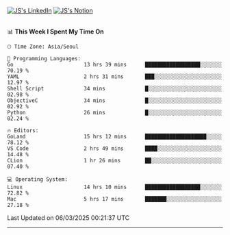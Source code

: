 
[![JS's LinkedIn](https://img.shields.io/badge/LinkedIn-blue?style=for-the-badge&logo=linkedin)](https://www.linkedin.com/in/jaeseung-lee-5a2a32139/) 
[![JS's Notion](https://img.shields.io/badge/Notion-black?style=for-the-badge&logo=notion)](https://bit.ly/ljswiki1) <br><br>
<!-- ![JS's GitHub stats](https://github-readme-stats-lemon-five.vercel.app/api?username=tkxkd0159&hide=contribs,prs,stars,issues&show_icons=true&theme=react&include_all_commits=true)   -->
<!-- ![Top Langs](https://github-readme-stats-lemon-five.vercel.app/api/top-langs/?username=tkxkd0159&layout=compact&hide=jupyter%20notebook,scss,html,css&langs_count=10)  -->


<!--START_SECTION:waka-->
📊 **This Week I Spent My Time On** 

```text
🕑︎ Time Zone: Asia/Seoul

💬 Programming Languages: 
Go                       13 hrs 39 mins      ██████████████████░░░░░░░   70.19 % 
YAML                     2 hrs 31 mins       ███░░░░░░░░░░░░░░░░░░░░░░   12.97 % 
Shell Script             34 mins             █░░░░░░░░░░░░░░░░░░░░░░░░   02.98 % 
ObjectiveC               34 mins             █░░░░░░░░░░░░░░░░░░░░░░░░   02.92 % 
Python                   26 mins             █░░░░░░░░░░░░░░░░░░░░░░░░   02.24 % 

🔥 Editors: 
GoLand                   15 hrs 12 mins      ████████████████████░░░░░   78.12 % 
VS Code                  2 hrs 49 mins       ████░░░░░░░░░░░░░░░░░░░░░   14.48 % 
CLion                    1 hr 26 mins        ██░░░░░░░░░░░░░░░░░░░░░░░   07.40 % 

💻 Operating System: 
Linux                    14 hrs 10 mins      ██████████████████░░░░░░░   72.82 % 
Mac                      5 hrs 17 mins       ███████░░░░░░░░░░░░░░░░░░   27.18 % 
```


 Last Updated on 06/03/2025 00:21:37 UTC
<!--END_SECTION:waka-->

---
<!---
<a href="https://github.com/tkxkd0159/books">
  <img align="center" src="https://github-readme-stats-lemon-five.vercel.app/api/pin/?username=tkxkd0159&repo=books&theme=react" />
</a>
-->

<!---
- 🔭 I’m currently working on ...
- 🌱 I’m currently learning blockchain and distributed network
- 👯 I’m looking to collaborate on ...
- 🤔 I’m looking for help with ...
- 💬 Ask me about ...
- 📫 How to reach me: ...
- 😄 Pronouns: ...
- ⚡ Fun fact: ...
-->
